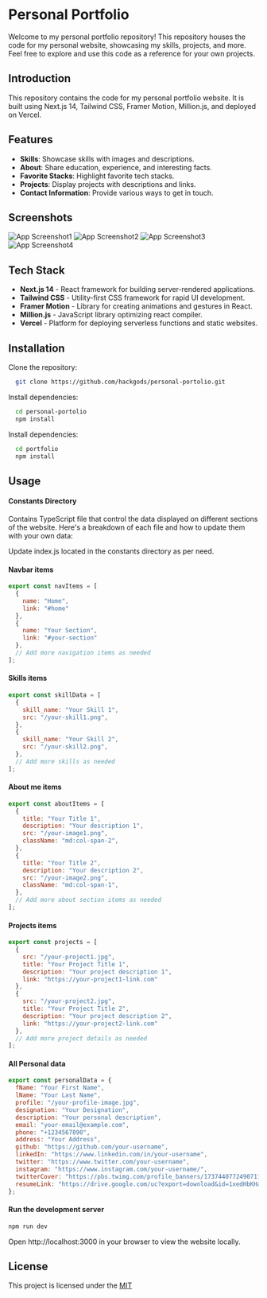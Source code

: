 
# Personal Portfolio

Welcome to my personal portfolio repository! This repository houses the code for my personal website, showcasing my skills, projects, and more. Feel free to explore and use this code as a reference for your own projects.



## Introduction
This repository contains the code for my personal portfolio website. It is built using Next.js 14, Tailwind CSS, Framer Motion, Million.js, and deployed on Vercel.
## Features
- **Skills**: Showcase skills with images and descriptions.
- **About**: Share education, experience, and interesting facts.
- **Favorite Stacks**: Highlight favorite tech stacks.
- **Projects**: Display projects with descriptions and links.
- **Contact Information**: Provide various ways to get in touch.

## Screenshots

![App Screenshot1](https://i.ibb.co/7Stds9B/portfolio-1.png)
![App Screenshot2](https://i.ibb.co/tKK3C8y/portfolio-2.png)
![App Screenshot3](https://i.ibb.co/s5ckF84/portfolio-3.png)
![App Screenshot4](https://i.ibb.co/gZ9gxQy/portfolio-4.png)



## Tech Stack

- **Next.js 14** - React framework for building server-rendered applications.
- **Tailwind CSS** - Utility-first CSS framework for rapid UI development.
- **Framer Motion** - Library for creating animations and gestures in React.
- **Million.js** - JavaScript library optimizing react compiler.
- **Vercel** - Platform for deploying serverless functions and static websites.
## Installation

Clone the repository:
```bash
  git clone https://github.com/hackgods/personal-portolio.git
```

Install dependencies:
```bash
  cd personal-portolio
  npm install
```

Install dependencies:
```bash
  cd portfolio
  npm install
```
    
## Usage
#### Constants Directory

Contains TypeScript file that control the data displayed on different sections of the website. Here's a breakdown of each file and how to update them with your own data:

Update index.js located in the constants directory as per need. 

#### Navbar items
```javascript
export const navItems = [
  {
    name: "Home",
    link: "#home"
  },
  {
    name: "Your Section",
    link: "#your-section"
  },
  // Add more navigation items as needed
];
```

#### Skills items
```javascript
export const skillData = [
  {
    skill_name: "Your Skill 1",
    src: "/your-skill1.png",
  },
  {
    skill_name: "Your Skill 2",
    src: "/your-skill2.png",
  },
  // Add more skills as needed
];
```

#### About me items
```javascript
export const aboutItems = [
  {
    title: "Your Title 1",
    description: "Your description 1",
    src: "/your-image1.png",
    className: "md:col-span-2",
  },
  {
    title: "Your Title 2",
    description: "Your description 2",
    src: "/your-image2.png",
    className: "md:col-span-1",
  },
  // Add more about section items as needed
];
```

#### Projects items
```javascript
export const projects = [
  {
    src: "/your-project1.jpg",
    title: "Your Project Title 1",
    description: "Your project description 1",
    link: "https://your-project1-link.com"
  },
  {
    src: "/your-project2.jpg",
    title: "Your Project Title 2",
    description: "Your project description 2",
    link: "https://your-project2-link.com"
  },
  // Add more project details as needed
];
```

#### All Personal data
```javascript
export const personalData = {
  fName: "Your First Name",
  lName: "Your Last Name",
  profile: "/your-profile-image.jpg",
  designation: "Your Designation",
  description: "Your personal description",
  email: "your-email@example.com",
  phone: "+1234567890",
  address: "Your Address",
  github: "https://github.com/your-username",
  linkedIn: "https://www.linkedin.com/in/your-username",
  twitter: "https://www.twitter.com/your-username",
  instagram: "https://www.instagram.com/your-username/",
  twitterCover: "https://pbs.twimg.com/profile_banners/1737440772490711040/1709913760/1500x500",
  resumeLink: "https://drive.google.com/uc?export=download&id=1xedHbKHa0_Cpax9QtbaYOchJVXu5USHq",
};
```

#### Run the development server
```bash
npm run dev
```
Open http://localhost:3000 in your browser to view the website locally.

## License

This project is licensed under the [MIT](https://choosealicense.com/licenses/mit/)

